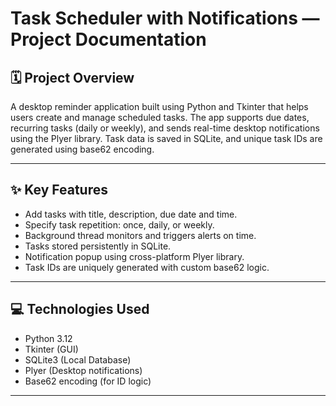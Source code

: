 # Task Scheduler with Notifications — Project Documentation

## 🗓️ Project Overview

A desktop reminder application built using Python and Tkinter that helps users create and manage scheduled tasks. The app supports due dates, recurring tasks (daily or weekly), and sends real-time desktop notifications using the Plyer library. Task data is saved in SQLite, and unique task IDs are generated using base62 encoding.

---

## ✨ Key Features

- Add tasks with title, description, due date and time.  
- Specify task repetition: once, daily, or weekly.  
- Background thread monitors and triggers alerts on time.  
- Tasks stored persistently in SQLite.  
- Notification popup using cross-platform Plyer library.  
- Task IDs are uniquely generated with custom base62 logic.

---

## 💻 Technologies Used

- Python 3.12  
- Tkinter (GUI)  
- SQLite3 (Local Database)  
- Plyer (Desktop notifications)  
- Base62 encoding (for ID logic)

---
